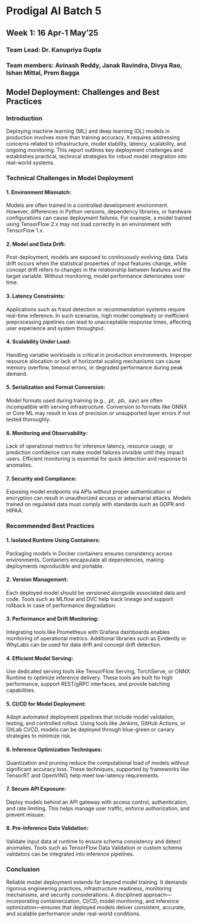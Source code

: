 # Prodigal AI Batch 5
## Week 1: 16 Apr-1 May’25
### Team Lead: Dr. Kanupriya Gupta
### Team members: Avinash Reddy, Janak Ravindra, Divya Rao, Ishan Mittal, Prem Bagga

## Model Deployment: Challenges and Best Practices

### Introduction
Deploying machine learning (ML) and deep learning (DL) models in production involves more than training accuracy. It requires addressing concerns related to infrastructure, model stability, latency, scalability, and ongoing monitoring. This report outlines key deployment challenges and establishes practical, technical strategies for robust model integration into real-world systems.

### Technical Challenges in Model Deployment

#### 1. Environment Mismatch:
Models are often trained in a controlled development environment. However, differences in Python versions, dependency libraries, or hardware configurations can cause deployment failures. For example, a model trained using TensorFlow 2.x may not load correctly in an environment with TensorFlow 1.x.

#### 2. Model and Data Drift:
Post-deployment, models are exposed to continuously evolving data. Data drift occurs when the statistical properties of input features change, while concept drift refers to changes in the relationship between features and the target variable. Without monitoring, model performance deteriorates over time.

#### 3. Latency Constraints:
Applications such as fraud detection or recommendation systems require real-time inference. In such scenarios, high model complexity or inefficient preprocessing pipelines can lead to unacceptable response times, affecting user experience and system throughput.

#### 4. Scalability Under Load:
Handling variable workloads is critical in production environments. Improper resource allocation or lack of horizontal scaling mechanisms can cause memory overflow, timeout errors, or degraded performance during peak demand.

#### 5. Serialization and Format Conversion:
Model formats used during training (e.g., .pt, .pb, .sav) are often incompatible with serving infrastructure. Conversion to formats like ONNX or Core ML may result in loss of precision or unsupported layer errors if not tested thoroughly.

#### 6. Monitoring and Observability:
Lack of operational metrics for inference latency, resource usage, or prediction confidence can make model failures invisible until they impact users. Efficient monitoring is essential for quick detection and response to anomalies.

#### 7. Security and Compliance:
Exposing model endpoints via APIs without proper authentication or encryption can result in unauthorized access or adversarial attacks. Models trained on regulated data must comply with standards such as GDPR and HIPAA.

### Recommended Best Practices

#### 1. Isolated Runtime Using Containers:
Packaging models in Docker containers ensures consistency across environments. Containers encapsulate all dependencies, making deployments reproducible and portable.

#### 2. Version Management:
Each deployed model should be versioned alongside associated data and code. Tools such as MLflow and DVC help track lineage and support rollback in case of performance degradation.

#### 3. Performance and Drift Monitoring:
Integrating tools like Prometheus with Grafana dashboards enables monitoring of operational metrics. Additional libraries such as Evidently or WhyLabs can be used for data drift and concept drift detection.

#### 4. Efficient Model Serving:
Use dedicated serving tools like TensorFlow Serving, TorchServe, or ONNX Runtime to optimize inference delivery. These tools are built for high performance, support REST/gRPC interfaces, and provide batching capabilities.

#### 5. CI/CD for Model Deployment:
Adopt automated deployment pipelines that include model validation, testing, and controlled rollout. Using tools like Jenkins, GitHub Actions, or GitLab CI/CD, models can be deployed through blue-green or canary strategies to minimize risk.

#### 6. Inference Optimization Techniques:
Quantization and pruning reduce the computational load of models without significant accuracy loss. These techniques, supported by frameworks like TensorRT and OpenVINO, help meet low-latency requirements.

#### 7. Secure API Exposure:
Deploy models behind an API gateway with access control, authentication, and rate limiting. This helps manage user traffic, enforce authorization, and prevent misuse.

#### 8. Pre-Inference Data Validation:
Validate input data at runtime to ensure schema consistency and detect anomalies. Tools such as TensorFlow Data Validation or custom schema validators can be integrated into inference pipelines.

### Conclusion
Reliable model deployment extends far beyond model training. It demands rigorous engineering practices, infrastructure readiness, monitoring mechanisms, and security considerations. A disciplined approach—incorporating containerization, CI/CD, model monitoring, and inference optimization—ensures that deployed models deliver consistent, accurate, and scalable performance under real-world conditions.

